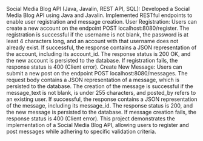 Social Media Blog API (Java, Javalin, REST API, SQL):
Developed a Social Media Blog API using Java and Javalin.
Implemented RESTful endpoints to enable user registration and message creation.
User Registration:
Users can create a new account on the endpoint POST localhost:8080/register.
The registration is successful if the username is not blank, the password is at least 4 characters long, and an account with that username does not already exist.
If successful, the response contains a JSON representation of the account, including its account_id.
The response status is 200 OK, and the new account is persisted to the database.
If registration fails, the response status is 400 (Client error).
Create New Message:
Users can submit a new post on the endpoint POST localhost:8080/messages.
The request body contains a JSON representation of a message, which is persisted to the database.
The creation of the message is successful if the message_text is not blank, is under 255 characters, and posted_by refers to an existing user.
If successful, the response contains a JSON representation of the message, including its message_id.
The response status is 200, and the new message is persisted to the database.
If message creation fails, the response status is 400 (Client error).
This project demonstrates the implementation of a Social Media Blog API, allowing users to register and post messages while adhering to specific validation criteria.
